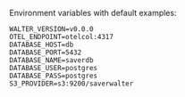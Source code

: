 
Environment variables with default examples:
```
WALTER_VERSION=v0.0.0
OTEL_ENDPOINT=otelcol:4317
DATABASE_HOST=db
DATABASE_PORT=5432
DATABASE_NAME=saverdb
DATABASE_USER=postgres
DATABASE_PASS=postgres
S3_PROVIDER=s3:9200/saverwalter
```
